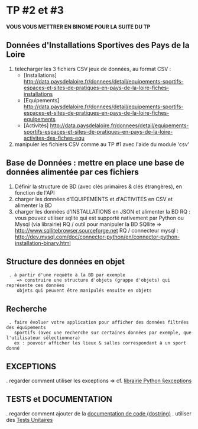 TP #2 et #3
==============================================================================================

**VOUS VOUS METTRER EN BINOME POUR LA SUITE DU TP**

## Données d'Installations Sportives des Pays de la Loire
1. telecharger les 3 fichiers CSV jeux de données, au format CSV : 
    * [Installations]
  http://data.paysdelaloire.fr/donnees/detail/equipements-sportifs-espaces-et-sites-de-pratiques-en-pays-de-la-loire-fiches-installations
    * [Equipements]
  http://data.paysdelaloire.fr/donnees/detail/equipements-sportifs-espaces-et-sites-de-pratiques-en-pays-de-la-loire-fiches-equipements
  	* [Activités]
  http://data.paysdelaloire.fr/donnees/detail/equipements-sportifs-espaces-et-sites-de-pratiques-en-pays-de-la-loire-activites-des-fiches-equ
2. manipuler les fichiers CSV comme au TP #1 avec l'aide du module 'csv'

## Base de Données  :  mettre en place une base de données alimentée par ces fichiers
1. Définir la structure de BD (avec clés primaires & clés étrangères), en fonction de l'API
2. charger les données d'EQUIPEMENTS et d'ACTIVITES en CSV et alimenter la BD
3. charger les données d'INSTALLATIONS en JSON et alimenter la BD
   RQ : vous pouvez utiliser sqlite qui est supporté nativement par Python ou Mysql (via librairie) 
   RQ / outil pour manipuler la BD SQllite => http://www.sqllitebrowser.sourceforge.net
   RQ / connecteur mysql :
     http://dev.mysql.com/doc/connector-python/en/connector-python-installation-binary.html

## Structure des données en objet
     . à partir d'une requête à la BD par exemple 
        => construire une structure d'objets (grappe d'objets) qui représente ces données
        objets qui peuvent être manipulés ensuite en objets

## Recherche
     . faire évoluer votre application pour afficher des données filtrées des équipements
       sportifs (avec une recherche sur certaines données par exemple, que l'utilisateur sélectionnera)
       ex : pouvoir afficher les lieux & salles correspondant à un sport donné

## EXCEPTIONS
  . regarder comment utiliser les exceptions
     => cf. [librairie Python §exceptions](https://docs.python.org/3.3/library/exceptions.html)

## TESTS et DOCUMENTATION
  . regarder comment ajouter de la [documentation de code (dostring)](https://docs.python.org/3/library/doctest.html#module-doctest)
  . utiliser des [Tests Unitaires](https://docs.python.org/3/library/unittest.html)

